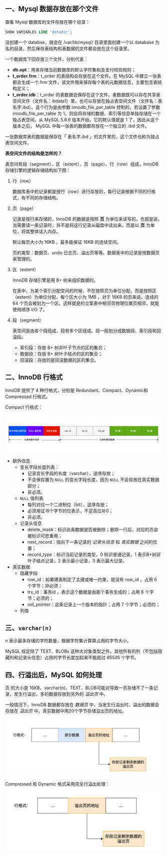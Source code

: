 ## 一、Mysql 数据存放在那个文件

查看 Mysql 数据库的文件存放在哪个目录：

```sql
SHOW VARIABLES LIKE 'datadir';
```

没创建一个 databse，就会在 /var/lib/mysql/ 目录里面创建一个以 database 为名的目录，然后保存表结构和表数据的文件都会放在这个目录里。

一个数据库下回存放三个文件，分别代表：

- **db.opt**：用来存储当前数据库的默认字符集和及支付校验规则；
- **t_order.frm**：t_order 的表结构会存放在这个文件。在 MySQL 中建立一张表都会生成一个.frm 文件，该文件用来保存每个表的元数据信息，主要包含表结构定义；
- **t_order.idb**：t_order 的表数据会保存在这个文件。表数据既可以存在共享表空间文件（文件名：ibdata1）里，也可以存放在独占表空间文件（文件名：表名字.ibd）。这个行为是由参数 innodb_file_per_table 控制的，若设置了参数 innodb_file_per_table 为 1，则会将存储的数据、索引等信息单独存储在一个独占表空间，从 MySQL 5.6.6 版本开始，它的默认值就是 1 了，因此从这个版本之后， MySQL 中每一张表的数据都存放在一个独立的 .ibd 文件。

一张数据库表的数据是保存在「 表名字.ibd 」的文件里的，这个文件也称为独占表空间文件。

**表空间文件的结构是怎样的？**

表空间有段（segment）、区（extent）、页（page）、行（row）组成，InnoDB 存储引擎的逻辑存储结构如下图：

1. 行（row）

   数据库表中的记录都是按行（row）进行存放的，每行记录根据不同的行格式，有不同的存储结构。

2. 页（page）

   记录是按行来存储的，InnoDB 的数据是按照 **页** 为单位来读写的。也就是说，当需要读一条记录时，并不是将这行记录从磁盘中读出来，而是以 **页** 为单位，将其整体读入内存。

   默认每页大小为 16KB ，最多能保证 16KB 的连续空间。

   页的类型：数据页、undo 日志页、溢出页等等。数据表中的记录是按数据页来管理的。

3. 区（extent）

   InnoDB 存储引擎是用 B+ 树来组织数据的。

   在表中，为某个索引分配空间的时候，不在按照页为单位分配，而是按照区（extent）为单位分配，每个区大小为 1MB ，对于 16KB 的页来说，连续的 64 个页会被划为一个区。这样就是的立案表中相邻页物理位置页相邻，就能使用顺序 I/O 了。

4. 段（segment）

   表空间是由各个段组成，段有多个区组成。段一般划分成数据段、索引段和回滚段。

   - 索引段：存放 B+ 树非叶子节点的区的集合；
   - 数据段：存放 B+ 树叶子结点的区的集合；
   - 回滚段：存放的是回滚数据的区的集合。

## 二、InnoDB 行格式

InnoDB 提供了 4 种行格式，分别是 Redundant、Compact、Dynamic和 Compressed 行格式。

Compact 行格式：

![img](./assets/COMPACT.png)

- 额外信息
  - 变长字段长度列表：
    - 记录变长字段的长度（varchar），逆序存放；
    - 不会保存置为 `NULL` 的变长字段长度，因为 `NULL` 不会存放在真实数据部分；
    - 非必须。
  - `NULL` 值列表
    - 每列对应一个二进制位（bit），逆序存放；
    - 必须用证书个字节的位表示，不足高位补0；
    - 非必须。
  - 记录头信息
    - delete_mask：标识此条数据是否被删除；删除一行后，对应的页会被标识可悲重用；
    - next_record：指向下一条记录的 *记录头信息* 和 *真实数据* 之间的位置；
    - record_type：标识当前记录的类型，0 标识普通记录，1 表示B+树非叶子结点记录，2 表示最小记录，3 表示最大记录。
- 真实数据
  - 隐藏字段
    - row_id：如果建表制定了主键或唯一约束，就没有 row_id ，占用 6 个字节；非必须；
    - trx_id：事务id ，表示这个数据是由那个事务生成的；占用 6 个字节；必须的；
    - roll_pointer：这条记录上一个版本的指针；占用 7 个字节；必须的；
  - 列值

## 三、`varchar(n)`

n 表示最多存储的字符数量，根据字符集计算算占用的字节大小。

MySQL 规定除了 TEXT、BLOBs 这种大对象类型之外，其他所有的列（不包括隐藏列和记录头信息）占用的字节长度加起来不能超过 65535 个字节。

## 四、行溢出后，MySQL 如何处理

页 的大小是 16KB，varchar(n)、TEXT、BLOB可能对导致一页存储不了一条记录，发生行溢出，多的数据存放到另外的 *溢出页* 中。

一般情况下，InnoDB 数据都存放在 *数据页* 中，当发生行溢出时，溢出的数据会存放在 *溢出页* 中。真实数据中用20个字节存储溢出页的地址。

![img](./assets/行溢出处理.png)

Compressed 和 Dynamic 格式采用完全行溢出处理：

![img](./assets/完全行溢出处理.png)
